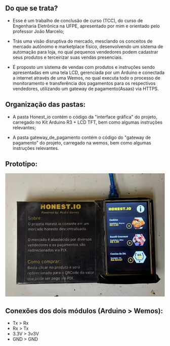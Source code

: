 ## Do que se trata?

- Esse é um trabalho de conclusão de curso (TCC), do curso de Engenharia Eletrônica na UFPE, apresentado por mim e orientado pelo professor João Marcelo;

- Trás uma visão disruptiva do mercado, mesclando os conceitos de mercado autônomo e marketplace físico, desenvolvendo um sistema de automação para loja, no qual pequenos vendedores podem cadastrar seus produtos e terceirizar suas vendas presenciais. 

- É proposto um sistema de vendas com produtos e instruções sendo apresentadas em uma tela LCD, gerenciada por um Arduino e conectada a internet através de uma Wemos, no qual executa todo o processo de monitoramento e transferência dos pagamentos para os respectivos vendedores, utilizando um gateway de pagamento(Asaas) via HTTPS.

## Organização das pastas:

- A pasta Honest_io contém o código da "interface gráfica" do projeto, carregado no Kit Arduino R3 + LCD TFT, bem como algumas instruções relevantes;

- A pasta gateway_de_pagamento contém o código do "gateway de pagamento" do projeto, carregado na wemos, bem como algumas instruções relevantes.

## Prototipo:
![prototipo](images/prototipo.jpeg)

## Conexões dos dois módulos (Arduino > Wemos):
- Tx > Rx
- Rx > Tx
- 3.3V > 3v3V
- GND > GND
    
